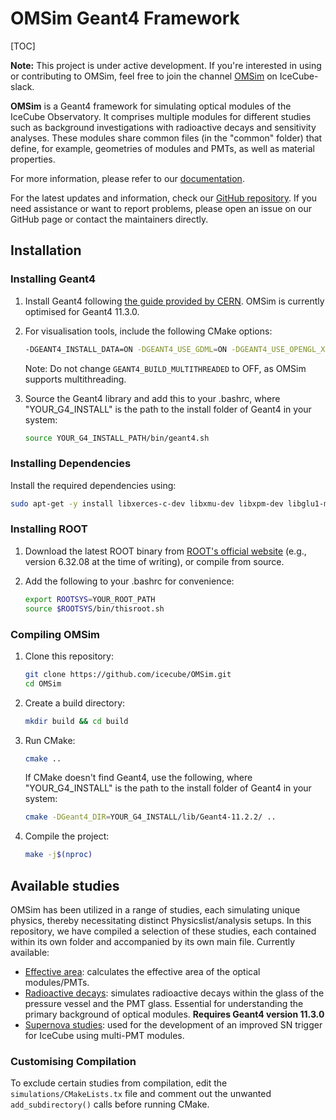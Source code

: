 #  OMSim Geant4 Framework
[TOC]

**Note:** This project is under active development. If you're interested in using or contributing to OMSim, feel free to join the channel [OMSim](https://icecube-spno.slack.com/archives/C08N2UBPEQG) on IceCube-slack.

**OMSim** is a Geant4 framework for simulating optical modules of the IceCube Observatory. It comprises multiple modules for different studies such as background investigations with radioactive decays and sensitivity analyses. These modules share common files (in the "common" folder) that define, for example, geometries of modules and PMTs, as well as material properties.

For more information, please refer to our [documentation](https://icecube.github.io/OMSim/).

For the latest updates and information, check our [GitHub repository](https://github.com/icecube/OMSim). If you need assistance or want to report problems, please open an issue on our GitHub page or contact the maintainers directly.

## Installation

### Installing Geant4

1. Install Geant4 following [the guide provided by CERN](https://geant4-userdoc.web.cern.ch/UsersGuides/InstallationGuide/html/installguide.html). OMSim is currently optimised for Geant4 11.3.0.

2. For visualisation tools, include the following CMake options:

   ```bash
   -DGEANT4_INSTALL_DATA=ON -DGEANT4_USE_GDML=ON -DGEANT4_USE_OPENGL_X11=ON -DGEANT4_USE_QT=ON -DGEANT4_USE_RAYTRACER_X11=ON -DGEANT4_USE_XM=ON
   ``` 

   Note: Do not change `GEANT4_BUILD_MULTITHREADED` to OFF, as OMSim supports multithreading.

3. Source the Geant4 library and add this to your .bashrc, where "YOUR_G4_INSTALL" is the path to the install folder of Geant4 in your system:
   ```bash
   source YOUR_G4_INSTALL_PATH/bin/geant4.sh
   ``` 

### Installing Dependencies

Install the required dependencies using:

```bash
sudo apt-get -y install libxerces-c-dev libxmu-dev libxpm-dev libglu1-mesa-dev qtbase5-dev libmotif-dev libargtable2-0 libboost-all-dev libqt53dextras5 libfmt-dev libspdlog-dev
``` 

### Installing ROOT

1. Download the latest ROOT binary from [ROOT's official website](https://root.cern/releases/) (e.g., version 6.32.08 at the time of writing), or compile from source.

2. Add the following to your .bashrc for convenience:
   ```bash
   export ROOTSYS=YOUR_ROOT_PATH
   source $ROOTSYS/bin/thisroot.sh
   ``` 

### Compiling OMSim


1. Clone this repository:
   ```bash
   git clone https://github.com/icecube/OMSim.git
   cd OMSim
   ```

2. Create a build directory:
   ```bash
   mkdir build && cd build
   ```

3. Run CMake:
   ```bash
   cmake ..
   ```
   If CMake doesn't find Geant4, use the following, where "YOUR_G4_INSTALL" is the path to the install folder of Geant4 in your system:
   ```bash
   cmake -DGeant4_DIR=YOUR_G4_INSTALL/lib/Geant4-11.2.2/ ..
   ```

4. Compile the project:
   ```bash
   make -j$(nproc)
   ```

## Available studies

OMSim has been utilized in a range of studies, each simulating unique physics, thereby necessitating distinct Physicslist/analysis setups. In this repository, we have compiled a selection of these studies, each contained within its own folder and accompanied by its own main file. Currently available:

- [Effective area](https://icecube.github.io/OMSim/md_extra__doc_230__effective__area.html): calculates the effective area of the optical modules/PMTs.
- [Radioactive decays](https://icecube.github.io/OMSim/md_extra__doc_231__radioactive__decays.html): simulates radioactive decays within the glass of the pressure vessel and the PMT glass. Essential for understanding the primary background of optical modules. **Requires Geant4 version 11.3.0**
- [Supernova studies](https://icecube.github.io/OMSim/md_extra__doc_232___s_n.html): used for the development of an improved SN trigger for IceCube using multi-PMT modules.

### Customising Compilation
To exclude certain studies from compilation, edit the `simulations/CMakeLists.tx` file and comment out the unwanted `add_subdirectory()` calls before running CMake.


